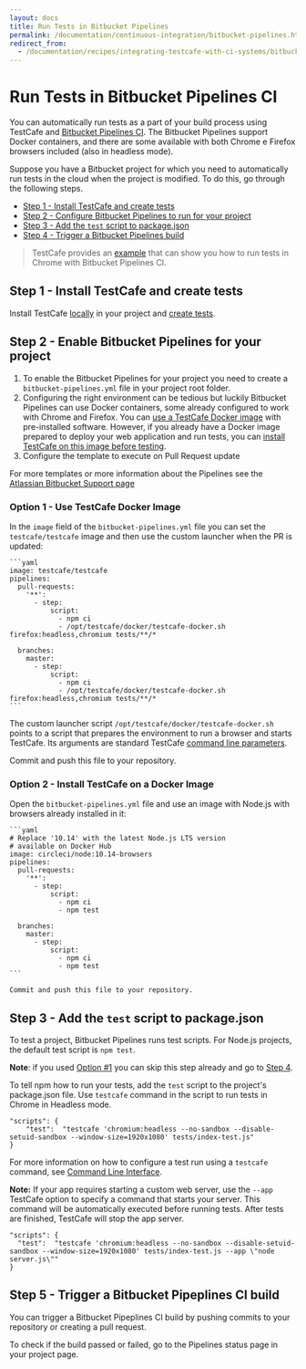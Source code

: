 ```yaml
---
layout: docs
title: Run Tests in Bitbucket Pipelines
permalink: /documentation/continuous-integration/bitbucket-pipelines.html
redirect_from:
  - /documentation/recipes/integrating-testcafe-with-ci-systems/bitbucket-pipelines.html
---
```

# Run Tests in Bitbucket Pipelines CI

You can automatically run tests as a part of your build process using TestCafe and [Bitbucket Pipelines CI](https://bitbucket.org/product/features/pipelines).
The Bitbucket Pipelines support Docker containers, and there are some available with both Chrome e Firefox browsers included (also in headless mode).

Suppose you have a Bitbucket project for which you need to automatically run tests in the cloud when the project is modified. To do this, go through the following steps.

* [Step 1 - Install TestCafe and create tests](#step-1---install-testcafe-and-create-tests)
* [Step 2 - Configure Bitbucket Pipelines to run for your project](#step-2---enable-bitbucket-pipelines-for-your-project)
* [Step 3 - Add the `test` script to package.json](#step-3---add-the-test-script-to-packagejson)
* [Step 4 - Trigger a Bitbucket Pipelines build](#step-4---trigger-a-bitbucket-pipelines-ci-build)

> TestCafe provides an [example](https://github.com/DevExpress/testcafe/tree/master/examples/running-tests-in-chrome-using-bitbucket-pipelines-ci/) that can show you how to run tests in Chrome with Bitbucket Pipelines CI.

## Step 1 - Install TestCafe and create tests

Install TestCafe [locally](../using-testcafe/installing-testcafe.md#locally) in your project and [create tests](../getting-started/README.md#creating-a-test).

## Step 2 - Enable Bitbucket Pipelines for your project

1. To enable the Bitbucket Pipelines for your project you need to create a `bitbucket-pipelines.yml` file in your project root folder.
2. Configuring the right environment can be tedious but luckily Bitbucket Pipelines can use Docker containers, some already configured to work with Chrome and Firefox. You can [use a TestCafe Docker image](#option-1---use-testcafe-docker-image) with pre-installed software.
However, if you already have a Docker image prepared to deploy your web application and run tests, you can [install TestCafe on this image before testing](#option-2---install-testcafe-on-a-docker-image).
3. Configure the template to execute on Pull Request update


For more templates or more information about the Pipelines see the [Atlassian Bitbucket Support page](https://confluence.atlassian.com/bitbucket/get-started-with-bitbucket-pipelines-792298921.html)

### Option 1 - Use TestCafe Docker Image

In the `image` field of the `bitbucket-pipelines.yml` file you can set the `testcafe/testcafe` image and then use the custom launcher when the PR is updated:

    ```yaml
    image: testcafe/testcafe
    pipelines:
      pull-requests:
        '**':
          - step:
              script:
                - npm ci
                - /opt/testcafe/docker/testcafe-docker.sh firefox:headless,chromium tests/**/*

      branches:
        master:
          - step:
              script:
                - npm ci
                - /opt/testcafe/docker/testcafe-docker.sh firefox:headless,chromium tests/**/*
    ```

The custom launcher script `/opt/testcafe/docker/testcafe-docker.sh` points to a script that prepares the environment to run a browser and starts TestCafe. Its arguments are standard TestCafe [command line parameters](../using-testcafe/command-line-interface.md).

Commit and push this file to your repository.

### Option 2 - Install TestCafe on a Docker Image

Open the `bitbucket-pipelines.yml` file and use an image with Node.js with browsers already installed in it:

    ```yaml
    # Replace '10.14' with the latest Node.js LTS version
    # available on Docker Hub
    image: circleci/node:10.14-browsers
    pipelines:
      pull-requests:
        '**':
          - step:
              script:
                - npm ci
                - npm test

      branches:
        master:
          - step:
              script:
                - npm ci
                - npm test
    ```

    Commit and push this file to your repository.

## Step 3 - Add the `test` script to package.json

To test a project, Bitbucket Pipelines runs test scripts. For Node.js projects, the default test script is `npm test`.

**Note**: if you used [Option #1](#option-1---use-testcafe-docker-image) you can skip this step already and go to [Step 4](#step-4---trigger-a-bitbucket-pipelines-ci-build).

To tell npm how to run your tests, add the `test` script to the project's package.json file. Use `testcafe` command in the script to run tests in Chrome in Headless mode.

```text
"scripts": {
    "test":  "testcafe 'chromium:headless --no-sandbox --disable-setuid-sandbox --window-size=1920x1080' tests/index-test.js"
}
```

For more information on how to configure a test run using a `testcafe` command, see [Command Line Interface](../using-testcafe/command-line-interface.md).

**Note:** If your app requires starting a custom web server, use the `--app` TestCafe option to specify a command that starts your server.
This command will be automatically executed before running tests. After tests are finished, TestCafe will stop the app server.

```text
"scripts": {
  "test":  "testcafe 'chromium:headless --no-sandbox --disable-setuid-sandbox --window-size=1920x1080' tests/index-test.js --app \"node server.js\""
}
```

## Step 5 - Trigger a Bitbucket Pipeplines CI build

You can trigger a Bitbucket Pipeplines CI build by pushing commits to your repository or creating a pull request.

To check if the build passed or failed, go to the Pipelines status page in your project page.
